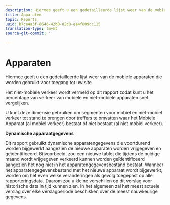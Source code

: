 ```yaml
---
description: Hiermee geeft u een gedetailleerde lijst weer van de mobiele apparaten die worden gebruikt voor toegang tot uw site.
title: Apparaten
topic: Reports
uuid: b7ca4a3f-8646-42b8-82c8-ea4f809dc115
translation-type: tm+mt
source-git-commit: ''

---
```



# Apparaten

Hiermee geeft u een gedetailleerde lijst weer van de mobiele apparaten die worden gebruikt voor toegang tot uw site.

Het niet-mobiele verkeer wordt vermeld op dit rapport zodat kunt u het percentage van verkeer van mobiele en niet-mobiele apparaten snel vergelijken.

U kunt deze dimensie gebruiken om segmenten voor mobiel en niet-mobiel verkeer tot stand te brengen door treffers te omvatten waar het Mobiele Apparaat (al mobiel verkeer) bestaat of niet bestaat (al niet mobiel verkeer).

**Dynamische apparaatgegevens**

Dit rapport gebruikt dynamische apparatengegevens die voortdurend worden bijgewerkt aangezien de nieuwe apparaten worden vrijgegeven en geïdentificeerd. Bijvoorbeeld, zou een nieuwe tablet die tijdens de huidige maand wordt vrijgegeven verkeerd kunnen worden geïdentificeerd aangezien het nog niet in het apparatengegevensbestand bestaat. Wanneer het apparatengegevensbestand met het nieuwe apparaat wordt bijgewerkt, worden om het even welke veranderingen als gevolg toegepast op alle rapporteringsdata. Daarom zou u kleine verschillen op dit verslag voor historische data in tijd kunnen zien. In het algemeen zal het meest actuele verslag over elke verslagperiode beschikken over de meest nauwkeurige gegevens.
